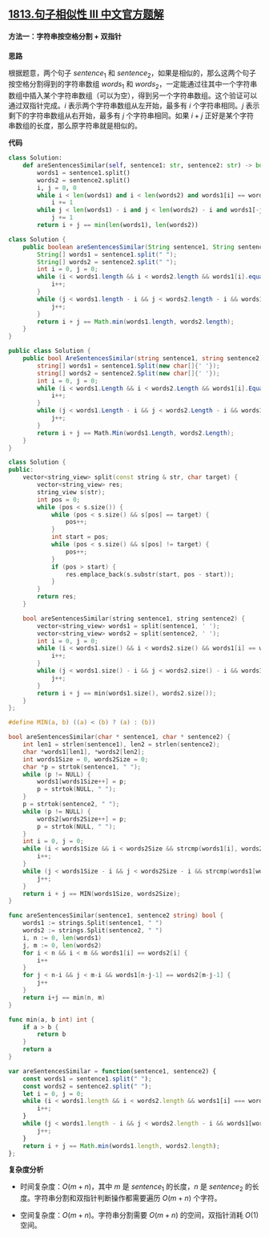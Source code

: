 ## [1813.句子相似性 III 中文官方题解](https://leetcode.cn/problems/sentence-similarity-iii/solutions/100000/ju-zi-xiang-si-xing-iii-by-leetcode-solu-vjy7)

#### 方法一：字符串按空格分割 + 双指针

**思路**

根据题意，两个句子 $\textit{sentence}_1$ 和 $\textit{sentence}_2$，如果是相似的，那么这两个句子按空格分割得到的字符串数组 $\textit{words}_1$ 和 $\textit{words}_2$，一定能通过往其中一个字符串数组中插入某个字符串数组（可以为空），得到另一个字符串数组。这个验证可以通过双指针完成。$i$ 表示两个字符串数组从左开始，最多有 $i$ 个字符串相同。$j$ 表示剩下的字符串数组从右开始，最多有 $j$ 个字符串相同。如果 $i+j$ 正好是某个字符串数组的长度，那么原字符串就是相似的。

**代码**

```Python [sol1-Python3]
class Solution:
    def areSentencesSimilar(self, sentence1: str, sentence2: str) -> bool:
        words1 = sentence1.split()
        words2 = sentence2.split()
        i, j = 0, 0
        while i < len(words1) and i < len(words2) and words1[i] == words2[i]:
            i += 1
        while j < len(words1) - i and j < len(words2) - i and words1[-j - 1] == words2[-j - 1]:
            j += 1
        return i + j == min(len(words1), len(words2))
```

```Java [sol1-Java]
class Solution {
    public boolean areSentencesSimilar(String sentence1, String sentence2) {
        String[] words1 = sentence1.split(" ");
        String[] words2 = sentence2.split(" ");
        int i = 0, j = 0;
        while (i < words1.length && i < words2.length && words1[i].equals(words2[i])) {
            i++;
        }
        while (j < words1.length - i && j < words2.length - i && words1[words1.length - j - 1].equals(words2[words2.length - j - 1])) {
            j++;
        }
        return i + j == Math.min(words1.length, words2.length);
    }
}
```

```C# [sol1-C#]
public class Solution {
    public bool AreSentencesSimilar(string sentence1, string sentence2) {
        string[] words1 = sentence1.Split(new char[]{' '});
        string[] words2 = sentence2.Split(new char[]{' '});
        int i = 0, j = 0;
        while (i < words1.Length && i < words2.Length && words1[i].Equals(words2[i])) {
            i++;
        }
        while (j < words1.Length - i && j < words2.Length - i && words1[words1.Length - j - 1].Equals(words2[words2.Length - j - 1])) {
            j++;
        }
        return i + j == Math.Min(words1.Length, words2.Length);
    }
}
```

```C++ [sol1-C++]
class Solution {
public:
    vector<string_view> split(const string & str, char target) {
        vector<string_view> res;
        string_view s(str);
        int pos = 0;
        while (pos < s.size()) {
            while (pos < s.size() && s[pos] == target) {
                pos++;
            }
            int start = pos;
            while (pos < s.size() && s[pos] != target) {
                pos++;
            }
            if (pos > start) {
                res.emplace_back(s.substr(start, pos - start));
            }
        }
        return res;
    }

    bool areSentencesSimilar(string sentence1, string sentence2) {
        vector<string_view> words1 = split(sentence1, ' ');
        vector<string_view> words2 = split(sentence2, ' ');
        int i = 0, j = 0;
        while (i < words1.size() && i < words2.size() && words1[i] == words2[i]) {
            i++;
        }
        while (j < words1.size() - i && j < words2.size() - i && words1[words1.size() - j - 1] == (words2[words2.size() - j - 1])) {
            j++;
        }
        return i + j == min(words1.size(), words2.size());
    }
};
```

```C [sol1-C]
#define MIN(a, b) ((a) < (b) ? (a) : (b))

bool areSentencesSimilar(char * sentence1, char * sentence2) {
    int len1 = strlen(sentence1), len2 = strlen(sentence2);
    char *words1[len1], *words2[len2];
    int words1Size = 0, words2Size = 0;
    char *p = strtok(sentence1, " ");
    while (p != NULL) {
        words1[words1Size++] = p;
        p = strtok(NULL, " ");
    }
    p = strtok(sentence2, " ");
    while (p != NULL) {
        words2[words2Size++] = p;
        p = strtok(NULL, " ");
    }
    int i = 0, j = 0;
    while (i < words1Size && i < words2Size && strcmp(words1[i], words2[i]) == 0) {
        i++;
    }
    while (j < words1Size - i && j < words2Size - i && strcmp(words1[words1Size - j - 1], words2[words2Size - j - 1]) == 0) {
        j++;
    }
    return i + j == MIN(words1Size, words2Size);
}
```

```go [sol1-Golang]
func areSentencesSimilar(sentence1, sentence2 string) bool {
    words1 := strings.Split(sentence1, " ")
    words2 := strings.Split(sentence2, " ")
    i, n := 0, len(words1)
    j, m := 0, len(words2)
    for i < n && i < m && words1[i] == words2[i] {
        i++
    }
    for j < n-i && j < m-i && words1[n-j-1] == words2[m-j-1] {
        j++
    }
    return i+j == min(n, m)
}

func min(a, b int) int {
    if a > b {
        return b
    }
    return a
}
```

```JavaScript [sol1-JavaScript]
var areSentencesSimilar = function(sentence1, sentence2) {
    const words1 = sentence1.split(" ");
    const words2 = sentence2.split(" ");
    let i = 0, j = 0;
    while (i < words1.length && i < words2.length && words1[i] === words2[i]) {
        i++;
    }
    while (j < words1.length - i && j < words2.length - i && words1[words1.length - j - 1] === words2[words2.length - j - 1]) {
        j++;
    }
    return i + j == Math.min(words1.length, words2.length);
};
```

**复杂度分析**

- 时间复杂度：$O(m+n)$，其中 $m$ 是 $\textit{sentence}_1$ 的长度，$n$ 是 $\textit{sentence}_2$ 的长度。字符串分割和双指针判断操作都需要遍历 $O(m+n)$ 个字符。

- 空间复杂度：$O(m+n)$。字符串分割需要 $O(m+n)$ 的空间，双指针消耗 $O(1)$ 空间。
